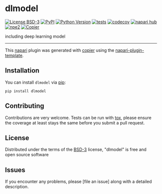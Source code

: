 # dlmodel

[![License BSD-3](https://img.shields.io/pypi/l/dlmodel.svg?color=green)](https://github.com//dlmodel/raw/main/LICENSE)
[![PyPI](https://img.shields.io/pypi/v/dlmodel.svg?color=green)](https://pypi.org/project/dlmodel)
[![Python Version](https://img.shields.io/pypi/pyversions/dlmodel.svg?color=green)](https://python.org)
[![tests](https://github.com//dlmodel/workflows/tests/badge.svg)](https://github.com//dlmodel/actions)
[![codecov](https://codecov.io/gh//dlmodel/branch/main/graph/badge.svg)](https://codecov.io/gh//dlmodel)
[![napari hub](https://img.shields.io/endpoint?url=https://api.napari-hub.org/shields/dlmodel)](https://napari-hub.org/plugins/dlmodel)
[![npe2](https://img.shields.io/badge/plugin-npe2-blue?link=https://napari.org/stable/plugins/index.html)](https://napari.org/stable/plugins/index.html)
[![Copier](https://img.shields.io/endpoint?url=https://raw.githubusercontent.com/copier-org/copier/master/img/badge/badge-grayscale-inverted-border-purple.json)](https://github.com/copier-org/copier)

including deep learning model

----------------------------------

This [napari] plugin was generated with [copier] using the [napari-plugin-template].

<!--
Don't miss the full getting started guide to set up your new package:
https://github.com/napari/napari-plugin-template#getting-started

and review the napari docs for plugin developers:
https://napari.org/stable/plugins/index.html
-->

## Installation

You can install `dlmodel` via [pip]:

    pip install dlmodel




## Contributing

Contributions are very welcome. Tests can be run with [tox], please ensure
the coverage at least stays the same before you submit a pull request.

## License

Distributed under the terms of the [BSD-3] license,
"dlmodel" is free and open source software

## Issues

If you encounter any problems, please [file an issue] along with a detailed description.

[napari]: https://github.com/napari/napari
[copier]: https://copier.readthedocs.io/en/stable/
[@napari]: https://github.com/napari
[MIT]: http://opensource.org/licenses/MIT
[BSD-3]: http://opensource.org/licenses/BSD-3-Clause
[GNU GPL v3.0]: http://www.gnu.org/licenses/gpl-3.0.txt
[GNU LGPL v3.0]: http://www.gnu.org/licenses/lgpl-3.0.txt
[Apache Software License 2.0]: http://www.apache.org/licenses/LICENSE-2.0
[Mozilla Public License 2.0]: https://www.mozilla.org/media/MPL/2.0/index.txt
[napari-plugin-template]: https://github.com/napari/napari-plugin-template

[napari]: https://github.com/napari/napari
[tox]: https://tox.readthedocs.io/en/latest/
[pip]: https://pypi.org/project/pip/
[PyPI]: https://pypi.org/
